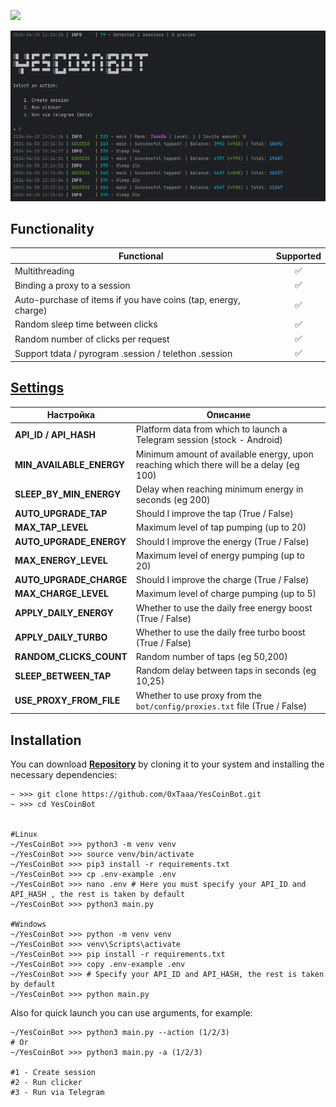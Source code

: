 [<img src="https://img.shields.io/badge/Telegram-%40Me-orange">](https://t.me/PeternakID)


![img1](.github/images/demo.png)


## Functionality
| Functional                                                     | Supported |
|----------------------------------------------------------------|:---------:|
| Multithreading                                                 |     ✅     |
| Binding a proxy to a session                                   |     ✅     |
| Auto-purchase of items if you have coins (tap, energy, charge) |     ✅     |
| Random sleep time between clicks                               |     ✅     |
| Random number of clicks per request                            |     ✅     |
| Support tdata / pyrogram .session / telethon .session          |     ✅     |

## [Settings](https://github.com/0xTaaa/YesCoinBot/blob/main/.env-example)
| Настройка                | Описание                                                                               |
|--------------------------|----------------------------------------------------------------------------------------|
| **API_ID / API_HASH**    | Platform data from which to launch a Telegram session (stock - Android)                |
| **MIN_AVAILABLE_ENERGY** | Minimum amount of available energy, upon reaching which there will be a delay (eg 100) |
| **SLEEP_BY_MIN_ENERGY**  | Delay when reaching minimum energy in seconds (eg 200)                                 |
| **AUTO_UPGRADE_TAP**     | Should I improve the tap (True / False)                                                |
| **MAX_TAP_LEVEL**        | Maximum level of tap pumping (up to 20)                                                |
| **AUTO_UPGRADE_ENERGY**  | Should I improve the energy (True / False)                                             |
| **MAX_ENERGY_LEVEL**     | Maximum level of energy pumping (up to 20)                                             |
| **AUTO_UPGRADE_CHARGE**  | Should I improve the charge (True / False)                                             |
| **MAX_CHARGE_LEVEL**     | Maximum level of charge pumping (up to 5)                                              |
| **APPLY_DAILY_ENERGY**   | Whether to use the daily free energy boost (True / False)                              |
| **APPLY_DAILY_TURBO**    | Whether to use the daily free turbo boost (True / False)                               |
| **RANDOM_CLICKS_COUNT**  | Random number of taps (eg 50,200)                                                      |
| **SLEEP_BETWEEN_TAP**    | Random delay between taps in seconds (eg 10,25)                                        |
| **USE_PROXY_FROM_FILE**  | Whether to use proxy from the `bot/config/proxies.txt` file (True / False)             |

## Installation
You can download [**Repository**](https://github.com/0xTaaa/YesCoinBot) by cloning it to your system and installing the necessary dependencies:
```shell
~ >>> git clone https://github.com/0xTaaa/YesCoinBot.git
~ >>> cd YesCoinBot


#Linux
~/YesCoinBot >>> python3 -m venv venv
~/YesCoinBot >>> source venv/bin/activate
~/YesCoinBot >>> pip3 install -r requirements.txt
~/YesCoinBot >>> cp .env-example .env
~/YesCoinBot >>> nano .env # Here you must specify your API_ID and API_HASH , the rest is taken by default
~/YesCoinBot >>> python3 main.py

#Windows
~/YesCoinBot >>> python -m venv venv
~/YesCoinBot >>> venv\Scripts\activate
~/YesCoinBot >>> pip install -r requirements.txt
~/YesCoinBot >>> copy .env-example .env
~/YesCoinBot >>> # Specify your API_ID and API_HASH, the rest is taken by default
~/YesCoinBot >>> python main.py
```

Also for quick launch you can use arguments, for example:
```shell
~/YesCoinBot >>> python3 main.py --action (1/2/3)
# Or
~/YesCoinBot >>> python3 main.py -a (1/2/3)

#1 - Create session
#2 - Run clicker
#3 - Run via Telegram
```
